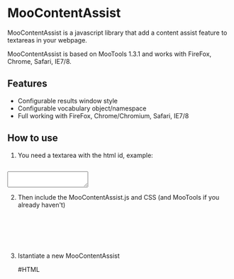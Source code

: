 MooContentAssist
================

MooContentAssist is a javascript library that add a content assist feature to textareas in your webpage.

MooContentAssist is based on MooTools 1.3.1 and works with FireFox, Chrome, Safari, IE7/8.

Features
--------
 * Configurable results window style
 * Configurable vocabulary object/namespace
 * Full working with FireFox, Chrome/Chromium, Safari, IE7/8

How to use
----------

1. You need a textarea with the html id, example:

<code>
<textarea id="myeditor"></textarea>
</code> 

2. Then include the MooContentAssist.js and CSS (and MooTools if you already haven't)

<code>
<link type="text/css" rel="stylesheet" href="MooContentAssist.css" />
<script src="js/lib/mootools-core-1.3.1-full-nocompat.js"></script>
<script src="js/lib/mootools-more-1.3.1.1.js"></script>
<script src="Source/MooContentAssist.js"></script>
</code>

3. Istantiate a new MooContentAssist
	
	#HTML
	<script type="text/javascript>
		window.addEvent("domready",function(){
			var editorAssisted = new MooContentAssist( {
				"source": document.id("myeditor"),
				"vocabulary" : {
					"key0": null,
					"key1": ["subkey1","subkey2","subkey3"],
					"key2": {
						"subsubkey1": null,
						"subsubkey2": ["a","b","c"],
						"subsubkey3": {
							"a": null,
							"b": ["1","2","3"]
						}
					}
				}
			});
		});
	</script>

Parameters / Options Mandatory
------------------------------
 * source - default: null
 * vocabulary - default: null

Parameters / Options Extra
------------------------------
 * frameSize - default: 3
 * animationDuration - default: 75
 * vocabularyDiscoverer - default: true
 * vocabularyUrl - default: null
 * vocabularyUrlParam - default: "ns"
 * vocabularyUrlMethod - default: "get"
 * windowPadding - default: {x: 0 y: 5}
 * itemType - default: "li"
 * itemsContainerType - default: "ul"
 * matchedTextItemType - default: "span"
 * aggressiveAssist - default: true
 * namespaceAllowed - default: ["()", "$"]
 * css.item - default: "item"
 * css.itemsContainer - default: "itemsContainer"
 * css.itemSelected - default: "itemSelected"
 * css.messageItem - default: "message"
 * css.matchedText - default: "matched"
 * labels.nothingFound - default: "Nothing was found."
 * labels.ajaxError - default: "Error while retrieving data."
 * vocabularyManager_Render - default: function(obj) {
 * vocabularyManager_Extract - default: function(namespace,vocabulary) {
 * vocabularyManager_GetVocabulary - default: function(namespace) {

Eeverything works if you give the right json words object.
Use this as root: 
    #JS
    words: {
       "key1": 
       "key2": 
       "key3":
    
    }

If the key doesn't have sub-keys you must use an array with strings:
	#JS
	"key_without_subkeys": ["word1","word2","word3"]

If the key has sub-keys you must use objects:
	#JS
	"key_with_subkeys": {
	  "subkey1": ["word","word","word"],
	  "subkey2": ["word","word","word"],
	  "subkey3": ["word","word","word"]
	}

Obviously you could have infinite sub-levels :)

Please see index.html in the git repo if you need a working example. :)

ChangeLog
-----------
* 08 Mar 2011 v.080.2 - namespace parser, now with allowed chars (or strings) in the namespace
* 08 Mar 2011 v.080.1 - configurable items container inside the main box
* 06 Mar 2011 v.080 - MooTools 1.3, several bugfixing, internal API rewritten.* 01 Jul 2010 v0.70.4 - converter from xml to words object, fixed bug on foundlist, fixed bug on assist window position
* 27 Jun 2010 v0.70 - theme changer, new demo with theme toggler
* 11 Jun 2010 v0.70 - configurable number of item shown in the box
* 10 Jun 2010 v0.70 - scrollable result box, scrollable result box shows always the current item in the middle
* 04 Jun 2010 v0.68 - few standard methods for positioning, css rules methods
* 24 May 2010 v0.68 - fixed textarea scroll when inserting keywords, fixed assistWindow position
* 23 May 2010 v0.66 - first dot fixed, occurence text highlight fixed, animation now is a parameter
* 22 May 2010 v0.64 - ie7 fixes
* 21 May 2010 v0.63 - added events "click" and "over" to the shown items, when showing assistWindow first item is already selected, added "." trigger
* 21 May 2010 v0.60 - added styles for items, window positioning 
* 20 May 2010 v0.55 - fixed textarea events
* 16 May 2010 v0.25 - fixed words data structure
* 15 May 2010 v0.15 - added completed text, events and keys
* 13 May 2010 v0.0  - hello word

Screenshots
-----------

![Screenshot 1](http://moocontentassist.altervista.org/img/screenshot.png)
